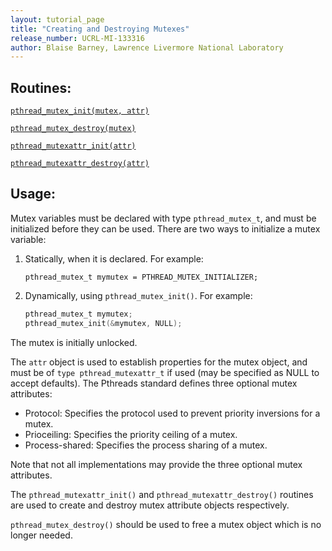 ```yaml
---
layout: tutorial_page
title: "Creating and Destroying Mutexes"
release_number: UCRL-MI-133316
author: Blaise Barney, Lawrence Livermore National Laboratory
---
```


## Routines:

[`pthread_mutex_init(mutex, attr)`](man/pthread_mutex_init.txt)

[`pthread_mutex_destroy(mutex)`](man/pthread_mutex_destroy.txt)

[`pthread_mutexattr_init(attr)`](man/pthread_mutexattr_init.txt)

[`pthread_mutexattr_destroy(attr)`](man/pthread_mutexattr_destroy.txt)

## Usage:

Mutex variables must be declared with type `pthread_mutex_t`, and must be initialized before they can be used. There are two ways to initialize a mutex variable:

1. Statically, when it is declared. For example:

    `pthread_mutex_t mymutex = PTHREAD_MUTEX_INITIALIZER;`

2. Dynamically, using `pthread_mutex_init()`. For example:

    ```C
    pthread_mutex_t mymutex;
    pthread_mutex_init(&mymutex, NULL);
    ```

The mutex is initially unlocked.

The `attr` object is used to establish properties for the mutex object, and must be of `type pthread_mutexattr_t` if used (may be specified as NULL to accept defaults). The Pthreads standard defines three optional mutex attributes:

* Protocol: Specifies the protocol used to prevent priority inversions for a mutex.
* Prioceiling: Specifies the priority ceiling of a mutex.
* Process-shared: Specifies the process sharing of a mutex.

Note that not all implementations may provide the three optional mutex attributes.

The `pthread_mutexattr_init()` and `pthread_mutexattr_destroy()` routines are used to create and destroy mutex attribute objects respectively.

`pthread_mutex_destroy()` should be used to free a mutex object which is no longer needed.
